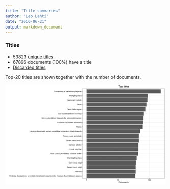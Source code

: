 ```yaml
---
title: "Title summaries"
author: "Leo Lahti"
date: "2016-06-21"
output: markdown_document
---
```



### Titles

 * 53823 [unique titles](output.tables/title_accepted.csv)
 * 67896 documents (100%) have a title
 * [Discarded titles](output.tables/title_discarded.csv)

Top-20 titles are shown together with the number of documents.

![plot of chunk summarytitle](figure/summarytitle-1.png)

